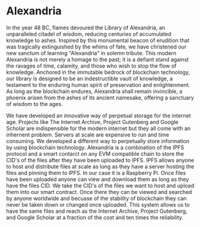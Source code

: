 # Alexandria

In the year 48 BC, flames devoured the Library of Alexandria, an unparalleled citadel of wisdom, reducing centuries of accumulated knowledge to ashes. Inspired by this monumental beacon of erudition that was tragically extinguished by the whims of fate, we have christened our new sanctum of learning "Alexandria" in solemn tribute. This modern Alexandria is not merely a homage to the past; it is a defiant stand against the ravages of time, calamity, and those who wish to stop the flow of knowledge. Anchored in the immutable bedrock of blockchain technology, our library is designed to be an indestructible vault of knowledge, a testament to the enduring human spirit of preservation and enlightenment. As long as the blockchain endures, Alexandria shall remain invincible, a phoenix arisen from the ashes of its ancient namesake, offering a sanctuary of wisdom to the ages.

We have developed an innovative way of perpetual storage for the internet age. Projects like The Internet Archive, Project Gutenberg and Google Scholar are indispensible for the modern internet but they all come with an inhernent problem. Servers at scale are expensive to run and time consuming. We developed a different way to perpetually store information by using blockchain technology. Alexandria is a combination of the IPFS protocol and a smart contarct on any EVM compatible chain to store the CID's of the files after they have been uploaded to IPFS. IPFS allows anyone to host and distribute files at scale as long as they have a server hosting the files and pinning them to IPFS. In our case it is a Raspberry Pi. Once files have been uploaded anyone can view and download them as long as they have the files CID. We take the CID's of the files we want to host and upload them into our smart contract. Once there they can be viewed and searched by anyone worldwide and becuase of the stability of blockchain they can never be taken down or changed once uploaded. This system allows us to have the same files and reach as the Internet Archive, Project Gutenberg, and Google Scholar at a fraction of the cost and ten times the reliability. 
